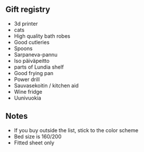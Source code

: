 ## Gift registry

- 3d printer
- cats
- High quality bath robes
- Good cutleries
- Spoons
- Sarpaneva-pannu
- Iso päiväpeitto
- parts of Lundia shelf
- Good frying pan
- Power drill
- Sauvasekoitin / kitchen aid
- Wine fridge
- Uunivuokia

## Notes

- If you buy outside the list, stick to the color scheme
- Bed size is 160/200
- Fitted sheet only

